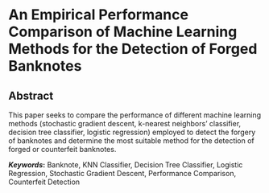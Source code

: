 # An Empirical Performance Comparison of Machine Learning Methods for the Detection of Forged Banknotes


## Abstract
This paper seeks to compare the performance of different machine learning methods (stochastic gradient
descent, k-nearest neighbors’ classifier, decision tree classifier, logistic regression) employed to detect the forgery
of banknotes and determine the most suitable method for the detection of forged or counterfeit banknotes.

**_Keywords_:** Banknote, KNN Classifier, Decision Tree Classifier, Logistic Regression, Stochastic Gradient Descent,
Performance Comparison, Counterfeit Detection
